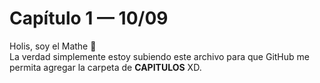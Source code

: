 # Capítulo 1 — 10/09

Holis, soy el Mathe 👋  
La verdad simplemente estoy subiendo este archivo para que GitHub me permita agregar la carpeta de **CAPITULOS** XD.
